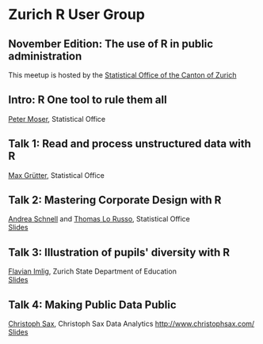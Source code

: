 # Zurich R User Group
## November Edition: The use of R in public administration

This meetup is hosted by the [Statistical Office of the Canton of Zurich](http://statistik.zh.ch/)

## Intro: R One tool to rule them all
[Peter Moser](mailto:peter.moser@statistik.ji.zh.ch), Statistical Office

## Talk 1: Read and process unstructured data with R
[Max Grütter](mailto:max.gruetter@statistik.ji.zh.ch), Statistical Office

## Talk 2: Mastering Corporate Design with R
[Andrea Schnell](mailto:andrea.schnell@statistik.ji.zh.ch) and [Thomas Lo Russo](mailto:thomas.lorusso@statistik.ji.zh), Statistical Office  
[Slides](https://schnllr.github.io/Meetup)

## Talk 3: Illustration of pupils' diversity with R
[Flavian Imlig](mailto:flavian.imlig@bi.zh.ch), Zurich State Department of Education  
[Slides](http://prezi.com/ao48t6yeh_vz/?utm_campaign=share&utm_medium=copy&rc=ex0share)


## Talk 4: Making Public Data Public
[Christoph Sax](mailto:christoph@christophsax.com), Christoph Sax Data Analytics http://www.christophsax.com/  
[Slides](http://www.christophsax.com/slides/171107-meetup/slides.html)
 
